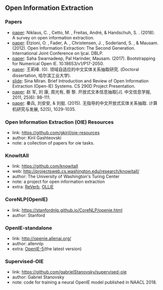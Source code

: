 ## **Open Information Extraction**

### Papers
  * [paper](https://arxiv.org/abs/1806.05599v1): Niklaus, C. , Cetto, M. , Freitas, André, & Handschuh, S. . (2018). A survey on open information extraction.
  * [paper](http://turing.cs.washington.edu/papers/etzioni-ijcai2011.pdf): Etzioni, O. , Fader, A. , Christensen, J. , Soderland, S. , & Mausam. (2012). Open Information Extraction: The Second Generation. International Joint Conference on Ijcai. DBLP.
  * [paper](https://aclweb.org/anthology/P17-2050): Saha Swarnadeep, Pal Harinder,  Mausam. (2017). Bootstrapping for Numerical Open IE. 10.18653/v1/P17-2050. 
  * [paper](http://www.docin.com/p-1065213229.html): 王莉峰. (0). 领域自适应的中文实体关系抽取研究. (Doctoral dissertation, 哈尔滨工业大学).
  * [slide](https://user.eng.umd.edu/~smiran/OpenIE.pdf):  Sina Miran. Brief Introduction and Review of Open Information Extraction (Open-IE) Systems. CS 290D Project Presentation.
  * [paper](http://jcip.cipsc.org.cn/CN/abstract/abstract1548.shtml): 赵 军, 刘 康, 周光有, 蔡 黎. 开放式文本信息抽取[J]. 中文信息学报, 2011, 25(6): 98-111.
  * [paper](http://crad.ict.ac.cn/CN/abstract/abstract2910.shtml): 秦兵, 刘安安, & 刘挺. (2015). 无指导的中文开放式实体关系抽取. 计算机研究与发展, 52(5), 1029-1035.

### Open Information Extraction (OIE) Resources
  * link: https://github.com/gkiril/oie-resources
  * author: Kiril Gashteovski
  * note: a collection of papers for oie tasks.

### KnowItAll
  * link: https://github.com/knowitall
  * web: http://projectsweb.cs.washington.edu/research/knowitall/
  * author: The University of Washington's Turing Center
  * note: a project for open information extraction
  * extra: [ReVerb](http://reverb.cs.washington.edu/), [OLLIE](http://knowitall.github.io/ollie/)

### CoreNLP(OpenIE)
  * link: https://stanfordnlp.github.io/CoreNLP/openie.html
  * author: Stanford

### OpenIE-standalone
  * link: http://openie.allenai.org/
  * author: allennlp
  * extra: [OpenIE-5](https://github.com/dair-iitd/OpenIE-standalone)(the latest version)

### Supervised-OIE
  * link: https://github.com/gabrielStanovsky/supervised-oie
  * author: Gabriel Stanovsky
  * note: code for training a neural OpenIE model published in NAACL 2018.
